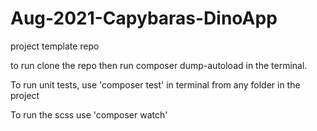# Aug-2021-Capybaras-DinoApp
project template repo

to run clone the repo then run composer dump-autoload in the terminal.

To run unit tests, use 'composer test' in terminal from any folder in the project

To run the scss use 'composer watch'
